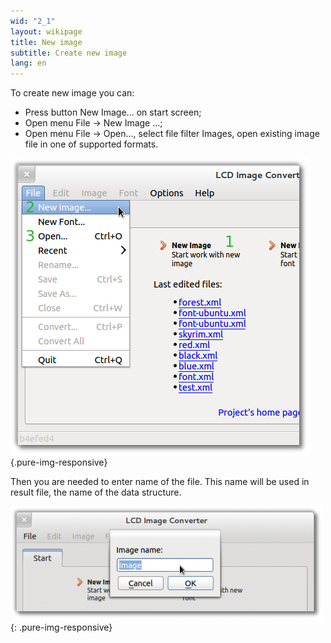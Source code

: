 ```yaml
---
wid: "2_1"
layout: wikipage
title: New image
subtitle: Create new image
lang: en
---
```

To create new image you can:

  *  Press button New Image... on start screen;
  *  Open menu File -> New Image ...;
  *  Open menu File -> Open..., select file filter Images, open existing image file in one of supported formats.

![Create new](new-1.png "Create new"){.pure-img-responsive}

Then you are needed to enter name of the file. This name will be used in result file, the name of the data structure.

![Naming](new-2.png "Naming"){: .pure-img-responsive}